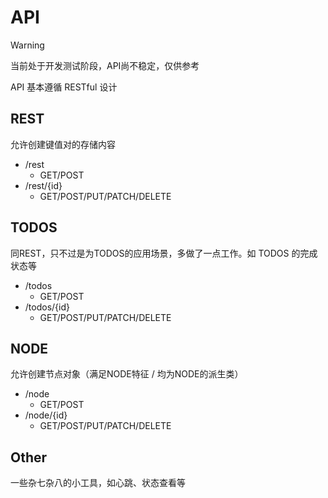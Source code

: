 # API

> [!warning]
> 
> 当前处于开发测试阶段，API尚不稳定，仅供参考

API 基本遵循 RESTful 设计

## REST

允许创建键值对的存储内容

- /rest
  - GET/POST
- /rest/{id}
  - GET/POST/PUT/PATCH/DELETE

## TODOS

同REST，只不过是为TODOS的应用场景，多做了一点工作。如 TODOS 的完成状态等

- /todos
  - GET/POST
- /todos/{id}
  - GET/POST/PUT/PATCH/DELETE

## NODE

允许创建节点对象（满足NODE特征 / 均为NODE的派生类）

- /node
  - GET/POST
- /node/{id}
  - GET/POST/PUT/PATCH/DELETE

## Other

一些杂七杂八的小工具，如心跳、状态查看等
